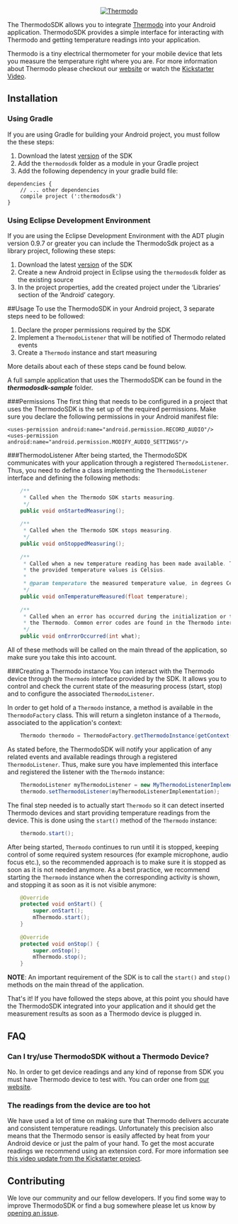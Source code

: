 <p align="center">
  <a href="http://developer.thermodo.com/"><img src="http://thermodo.com/assets/images/thermodo_logo.jpg" alt="Thermodo" title="Thermodo" /></a>
</p>

The ThermodoSDK allows you to integrate [Thermodo](http://thermodo.com) into your Android application. ThermodoSDK provides a simple interface for interacting with Thermodo and getting temperature readings into your application.

Thermodo is a tiny electrical thermometer for your mobile device that lets you measure the temperature right where you are. For more information about Thermodo please checkout our [website](http://thermodo.com) or watch the [Kickstarter Video](http://www.kickstarter.com/projects/robocat/thermodo-the-tiny-thermometer-for-mobile-devices).

## Installation
### Using Gradle
<!---
If you are using Gradle for building your Android project, you can simply add a dependency for this library, specifying the packaging type of 'aar':
```
dependencies {
    // ... other dependencies
    compile 'com.robocatapps:thermodosdk:1.0.+@aar'
}
```
--->

If you are using Gradle for building your Android project, you must follow the these steps:
1. Download the latest [version](https://github.com/thermodo/ThermodoSDK-Android) of the SDK
2. Add the `thermodosdk` folder as a module in your Gradle project
3. Add the following dependency in your gradle build file:
```
dependencies {
    // ... other dependencies
    compile project (':thermodosdk')
}
```

### Using Eclipse Development Environment
If you are using the Eclipse Development Environment with the ADT plugin version 0.9.7 or greater you can include the ThermodoSdk project as a library project, following these steps:
1. Download the latest [version](https://github.com/thermodo/ThermodoSDK-Android) of the SDK
2. Create a new Android project in Eclipse using the `thermodosdk` folder as the existing source
3. In the project properties, add the created project under the ‘Libraries’ section of the ‘Android’ category.

<!---## Using Maven
If you are using Maven for building your Android project, you can simply add a dependency for this library:
```
<dependency>
  <groupId>com.robocatapps</groupId>
  <artifactId>thermodosdk</artifactId>
  <version>1.0.0</version>
  <type>apklib</type>
</dependency>
```
--->

##Usage
To use the ThermodoSDK in your Android project, 3 separate steps need to be followed:
1. Declare the proper permissions required by the SDK
2. Implement a `ThermodoListener` that will be notified of Thermodo related events
3. Create a `Thermodo` instance and start measuring

More details about each of these steps cand be found below. 

A full sample application that uses the ThermodoSDK can be found in the **_thermodosdk-sample_** folder.

###Permissions
The first thing that needs to be configured in a project that uses the ThermodoSDK is the set up of the required permissions. Make sure you declare the following permissions in your Android manifest file:
```
<uses-permission android:name="android.permission.RECORD_AUDIO"/>
<uses-permission android:name="android.permission.MODIFY_AUDIO_SETTINGS"/>
```

###ThermodoListener
After being started, the ThermodoSDK communicates with your application through a registered `ThermodoListener`. Thus, you need to define a class implementing the `ThermodoListener` interface and defining the following methods:
```java
    /**
     * Called when the Thermodo SDK starts measuring.
     */
    public void onStartedMeasuring();
    
    /**
     * Called when the Thermodo SDK stops measuring.
     */
    public void onStoppedMeasuring();
    
    /**
     * Called when a new temperature reading has been made available. The measurement unit of
     * the provided temperature values is Celsius.
     *
     * @param temperature the measured temperature value, in degrees Celsius
     */
    public void onTemperatureMeasured(float temperature);
    
    /**
     * Called when an error has occurred during the initialization or the measurements done by
     * the Thermodo. Common error codes are found in the Thermodo interface.
     */
    public void onErrorOccurred(int what);
```
All of these methods will be called on the main thread of the application, so make sure you take this into account.

###Creating a Thermodo instance 
You can interact with the Thermodo device through the `Thermodo` interface provided by the SDK. It allows you to control and check the current state of the measuring process (start, stop) and to configure the associated `ThermodoListener`.

In order to get hold of a `Thermodo` instance, a method is available in the `ThermodoFactory` class. This will return a singleton instance of a `Thermodo`, associated to the application's context:
```java
    Thermodo thermodo = ThermodoFactory.getThermodoInstance(getContext());
```

As stated before, the ThermodoSDK will notify your application of any related events and available readings through a registered `ThermodoListener`. Thus, make sure you have implemented this interface and registered the listener with the `Thermodo` instance:
```java
    ThermodoListener myThermodoListener = new MyThermodoListenerImplementation();
    thermodo.setThermodoListener(myThermodoListenerImplementation);
```

The final step needed is to actually start `Thermodo` so it can detect inserted Thermodo devices and start providing temperature readings from the device. This is done using the `start()` method of the `Thermodo` instance:
```java
    thermodo.start();
```
After being started, `Thermodo` continues to run until it is stopped, keeping control of some required system resources (for example microphone, audio focus etc.), so the recommended approach is to make sure it is stopped as soon as it is not needed anymore. As a best practice, we recommend starting the `Thermodo` instance when the corresponding activity is shown, and stopping it as soon as it is not visible anymore:
```java
    @Override
    protected void onStart() {
        super.onStart();
		mThermodo.start();
	}
    
    @Override
	protected void onStop() {
		super.onStop();
		mThermodo.stop();
	}
```
**NOTE**: An important requirement of the SDK is to call the `start()` and `stop()` methods on the main thread of the application.

That's it! If you have followed the steps above, at this point you should have the ThermodoSDK integrated into your application and it should get the measurement results as soon as a Thermodo device is plugged in.


## FAQ

### Can I try/use ThermodoSDK without a Thermodo Device?

No. In order to get device readings and any kind of reponse from SDK you must have Thermodo device to test with. You can order one from [our website](http://thermodo.com).

### The readings from the device are too hot

We have used a lot of time on making sure that Thermodo delivers accurate and consistent temperature readings. Unfortunately this precision also means that the Thermodo sensor is easily affected by heat from your Android device or just the palm of your hand. To get the most accurate readings we recommend using an extension cord. For more information see [this video update from the Kickstarter project](http://vimeo.com/76458958).

## Contributing

We love our community and our fellow developers. If you find some way to improve ThermodoSDK or find a bug somewhere please let us know by [opening an issue](https://github.com/thermodo/ThermodoSDK-Android/issues/new).

